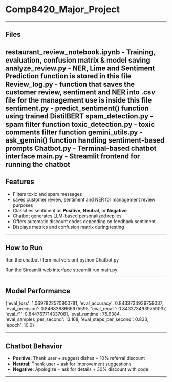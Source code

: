 # Comp8420_Major_Project

---
## Files

restaurant_review_notebook.ipynb - Training, evaluation, confusion matrix & model saving
analyze_review.py - NER, Lime and Sentiment Prediction function is stored in this file
Review_log.py - function that saves the customer review, sentiment and NER into .csv file for the management use is inside this file
sentiment.py - predict_sentiment() function using trained DistilBERT
spam_detection.py - spam filter function
toxic_detection.py - toxic comments filter function
gemini_utils.py - ask_gemini() function handling sentiment-based prompts
Chatbot.py - Terminal-based chatbot interface
main.py - Streamlit frontend for running the chatbot
---

## Features

- Filters toxic and spam messages
- saves customer review, sentiment and NER for management review purposes
- Classifies sentiment as **Positive**, **Neutral**, or **Negative**
- Chatbot generates LLM-based personalized replies
- Offers automatic discount codes depending on feedback sentiment
- Displays metrics and confusion matrix during testing

---

##  How to Run
Run the chatbot (Terminal version)
python Chatbot.py

Run the Streamlit web interface
streamlit run main.py

---

## Model Performance

{'eval_loss': 1.0697822570800781,
 'eval_accuracy': 0.8433734939759037,
 'eval_precision': 0.8468368666975595,
 'eval_recall': 0.8433734939759037,
 'eval_f1': 0.844767714337081,
 'eval_runtime': 75.6384,
 'eval_samples_per_second': 13.168,
 'eval_steps_per_second': 0.833,
 'epoch': 10.0}

---

## Chatbot Behavior

- **Positive**: Thank user + suggest dishes + 10% referral discount  
- **Neutral**: Thank user + ask for improvement suggestions  
- **Negative**: Apologize + ask for details + 30% discount with code

---

